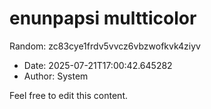 # enunpapsi multticolor

Random: zc83cye1frdv5vvcz6vbzwofkvk4ziyv

- Date: 2025-07-21T17:00:42.645282
- Author: System

Feel free to edit this content.